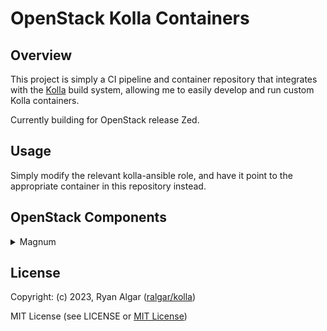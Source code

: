 # OpenStack Kolla Containers

## Overview

This project is simply a CI pipeline and container repository that integrates
 with the [Kolla](https://docs.openstack.org/kolla/latest) build system,
 allowing me to easily develop and run custom Kolla containers.

Currently building for OpenStack release Zed.

## Usage

Simply modify the relevant kolla-ansible role, and have it point to the
 appropriate container in this repository instead.

## OpenStack Components

<details>

<summary>Magnum</summary>

### Bug Fixes

#### Fedora CoreOS 36+ CoreDNS crash

https://review.opendev.org/c/openstack/magnum/+/869391/4

The switch to systemd-resolved in Fedora CoreOS caused a recursive loop with
 in-cluster DNS resolution. Patching the Kubelet args appropriately solves
 the problem.

#### Up-to-date CSI containers not available

The CSI driver registry in this component doesn't appear to be maintained
 any longer. Updating the script allows newer CSI versions to be used.

#### csi-attacher unable to patch volumeattachments/status

The attacher was missing the ClusterRole rule which allows it to update the
 attachment status. Adding the rule solved the issue.

### Features

#### Talos Linux driver

Currently testing a cluster orchestration driver for Talos Linux.

</details>

## License

Copyright: (c) 2023, Ryan Algar
 ([ralgar/kolla](https://github.com/ralgar/kolla))

MIT License (see LICENSE or [MIT License](https://mit-license.org/))
